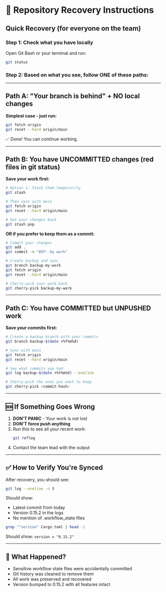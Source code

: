 # 🚨 Repository Recovery Instructions

## Quick Recovery (for everyone on the team)

### Step 1: Check what you have locally

Open Git Bash or your terminal and run:
```bash
git status
```

### Step 2: Based on what you see, follow ONE of these paths:

---

## Path A: "Your branch is behind" + NO local changes
**Simplest case - just run:**
```bash
git fetch origin
git reset --hard origin/main
```
✅ Done! You can continue working.

---

## Path B: You have UNCOMMITTED changes (red files in git status)
**Save your work first:**
```bash
# Option 1: Stash them temporarily
git stash

# Then sync with main
git fetch origin
git reset --hard origin/main

# Get your changes back
git stash pop
```

**OR if you prefer to keep them as a commit:**
```bash
# Commit your changes
git add .
git commit -m "WIP: my work"

# Create backup and sync
git branch backup-my-work
git fetch origin
git reset --hard origin/main

# Cherry-pick your work back
git cherry-pick backup-my-work
```

---

## Path C: You have COMMITTED but UNPUSHED work
**Save your commits first:**
```bash
# Create a backup branch with your commits
git branch backup-$(date +%Y%m%d)

# Sync with main
git fetch origin
git reset --hard origin/main

# See what commits you had
git log backup-$(date +%Y%m%d) --oneline

# Cherry-pick the ones you want to keep
git cherry-pick <commit-hash>
```

---

## 🆘 If Something Goes Wrong

1. **DON'T PANIC** - Your work is not lost
2. **DON'T force push anything**
3. Run this to see all your recent work:
   ```bash
   git reflog
   ```
4. Contact the team lead with the output

---

## ✅ How to Verify You're Synced

After recovery, you should see:
```bash
git log --oneline -n 3
```
Should show:
- Latest commit from today
- Version 0.15.2 in the logs
- No mention of .workflow_state files

```bash
grep "^version" Cargo.toml | head -1
```
Should show: `version = "0.15.2"`

---

## 📝 What Happened?

- Sensitive workflow state files were accidentally committed
- Git history was cleaned to remove them
- All work was preserved and recovered
- Version bumped to 0.15.2 with all features intact